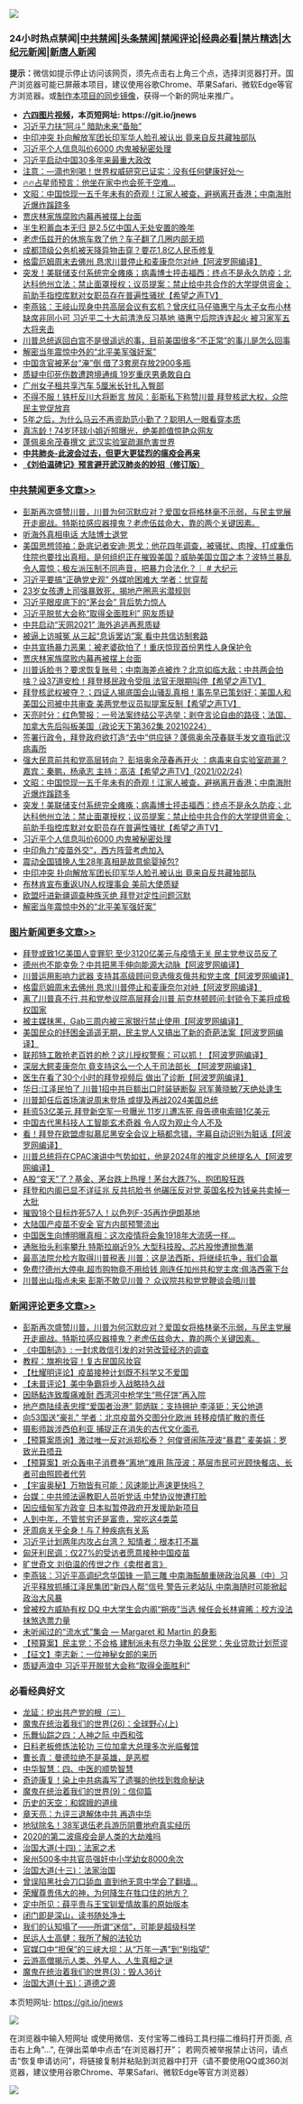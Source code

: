 ![](https://raw.githubusercontent.com/fqnews/bnews/master/64photo/fqnews-qr.jpg)

<div id="tt">
<h3>24小时热点禁闻|<a href="#%E4%B8%AD%E5%85%B1%E7%A6%81%E9%97%BB%E6%9B%B4%E5%A4%9A%E6%96%87%E7%AB%A0">中共禁闻</a>|<a href="#%E5%9B%BE%E7%89%87%E6%96%B0%E9%97%BB%E6%9B%B4%E5%A4%9A%E6%96%87%E7%AB%A0">头条禁闻</a>|<a href="#%E6%96%B0%E9%97%BB%E8%AF%84%E8%AE%BA%E6%9B%B4%E5%A4%9A%E6%96%87%E7%AB%A0">禁闻评论|<a href="#%E5%BF%85%E7%9C%8B%E7%BB%8F%E5%85%B8%E5%A5%BD%E6%96%87">经典必看|<a href="/video.md#%E7%A6%81%E7%89%87%E7%B2%BE%E9%80%89">禁片精选</a>|<a href="https://github.com/fqnews/djy/blob/master/gb/nf1351518.md#1">大纪元新闻</a>|<a href="https://github.com/fqnews/ntdtv/blob/master/gb/prog204.md#1">新唐人新闻</a></h3>
<div><b>提示：</b>微信如提示停止访问该网页，须先点击右上角三个点，选择浏览器打开。国产浏览器可能已屏蔽本项目，建议使用谷歌Chrome、苹果Safari、微软Edge等官方浏览器。或<a href="https://github.com/fqnews/bnews/blob/master/%E5%88%B6%E4%BD%9Cgit%E7%A6%81%E9%97%BB%E9%95%9C%E5%83%8F.md">制作本项目的同步镜像</a>，获得一个新的网址来推广。</div>
<ul>
<li><b><a href="http://d1.bdrive.tk/64.mp4" target="_blank">六四图片视频</a>，本页短网址: https://git.io/jnews</b></li>
<li><a href="/comments/20210224/1493171.md">习近平力扶“阿斗” 暗助未来“备胎”</a></li>
<li><a href="/cbnews/20210225/1493338.md">中印冲突 扑向解放军团长印军华人脸孔被认出 竟来自反共藏独部队</a></li>
<li><a href="/cbnews/20210225/1493361.md">习近平个人信息叫价6000 内鬼被秘密处理</a></li>
<li><a href="/baitai/20210225/1493636.md">习近平启动中国30多年来最重大政改</a></li>
<li><a href="/health/20210225/1493532.md">注意：—滴也别喝！世界权威研究已证实：没有任何健康好处～</a></li>
<li><a href="/comments/20210224/1493179.md">🔥🔥占星师预言：他坐在家中也会死于空难...</a></li>
<li><a href="/cbnews/20210225/1493428.md">文昭：中国惊现一五千年未有的奇观！江家人被查，避祸离开香港；中南海附近爆炸蹊跷多</a></li>
<li><a href="/cbnews/20210225/1493690.md">贾庆林家族腐败内幕再被摆上台面</a></li>
<li><a href="/finance/20210225/1493362.md">半生积蓄血本无归 是2.5亿中国人无处安置的晚年</a></li>
<li><a href="/cnnews/20210225/1493287.md">老虎伍兹开的休旅车救了他？车子翻了几圈内部无损</a></li>
<li><a href="/cbnews/20210225/1493307.md">成都顶级公务机被天降异物击穿？要花1.8亿人民币修复</a></li>
<li><a href="/topimagenews/20210225/1493255.md">格雷厄姆周末去佛州 恳求川普停止和麦康奈尔对峙【阿波罗网编译】</a></li>
<li><a href="/comments/20210225/1493401.md">突发！美联储支付系统完全瘫痪；病毒博士抨击福西：终点不是永久防疫；北达科他州立法：禁止面罩授权；议员提案：禁止给中共合作的大学提供资金；前助手指控库默对女职员存在普遍性骚扰【希望之声TV】</a></li>
<li><a href="/comments/20210224/1493223.md">李燕铭：王岐山现身中共高层会议有玄机？曾庆红马仔骆惠宁与太子女布小林缺席非同小可 习近平二十大前清洗反习基地 骆惠宁后院连连起火 被习家军五大将夹击</a></li>
<li><a href="/worldnews/usa/20210225/1493470.md">川普总统返回白宫不是很遥远的事，目前美国很多“不正常”的事儿是怎么回事</a></li>
<li><a href="/cbnews/20210225/1493328.md">解密当年震惊中外的“北平美军强奸案”</a></li>
<li><a href="/cnnews/20210225/1493301.md">中国贪官被茅台“淹”倒 借了3套房存放2900多瓶</a></li>
<li><a href="/headline/20210225/1493235.md">质疑中印死伤数遭跨境通缉 19岁重庆男勇敢自白</a></li>
<li><a href="/cbnews/20210225/1493314.md">广州女子租共享汽车 5厘米长针扎入臀部</a></li>
<li><a href="/cnnews/20210225/1493602.md">不得不服！铁杆反川大将断言 放风：彭斯私下称赞川普 拜登核武大权，众院民主党促放弃</a></li>
<li><a href="/lifebaike/20210225/1493572.md">5年之后，为什么马云不再资助范小勤了？聪明人一眼看穿本质</a></li>
<li><a href="/yule/20210225/1493478.md">真冻龄！74岁环球小姐近照曝光，绝美颜值惊艳众网友</a></li>
<li><a href="/cbnews/20210224/1493175.md">蓬佩奥余茂春撰文 武汉实验室疏漏危害世界</a></li>
<li><b><a href="/comments/20200211/1275071.md" target="_blank">中共肺炎-此波会过去，但更大更猛烈的瘟疫会再来</a></b></li>
<li><b><a href="/comments/20200207/1272816.md" target="_blank">《刘伯温碑记》预言避开武汉肺炎的妙招（修订版）</a></b></li>
</ul>
</div>

<div class="catlist">
<h3><a href="/cbnews/" target="_blank">中共禁闻</a><span><a href="/cbnews/" target="_blank" rel="nofollow">更多文章>></a></span></h3>
<ul>
<li><a href="/comments/20210225/1493873.md" target="_blank">彭斯再次盛赞川普，川普为何沉默应对？爱国女将格林毫不示弱，与民主党展开走廊战。特斯拉感应器撞鬼？老虎伍兹命大，靠的两个关键因素。</a></li>
<li><a href="/cbnews/20210225/1493870.md" target="_blank">听海外真相电话 大陆博士退党</a></li>
<li><a href="/cbnews/20210225/1493868.md" target="_blank">美国思想领袖：卧底记者安迪‧恩戈：他花四年调查，被骚扰、肉搜、打成重伤住院也要找出真相，是何组织正在摧毁美国？威胁美国立国之本？波特兰暴乱令人震惊；极左派压制不同声音，把暴力合法化？｜ # 大纪元</a></li>
<li><a href="/cbnews/20210225/1493858.md" target="_blank">习近平要搞“正确党史观” 外媒呛困难大 学者：忧穿帮</a></li>
<li><a href="/cbnews/20210225/1493829.md" target="_blank">23岁女孩遭上司强暴致死，揭地产圈恶劣潜规则</a></li>
<li><a href="/cbnews/20210225/1493828.md" target="_blank">习近平眼皮底下的“茅台会” 背后势力惊人</a></li>
<li><a href="/cbnews/20210225/1493796.md" target="_blank">习近平脱贫大会称“取得全面胜利” 网友质疑</a></li>
<li><a href="/cbnews/20210225/1493795.md" target="_blank">中共启动“天网2021” 海外追逃再惹质疑</a></li>
<li><a href="/cbnews/20210225/1493771.md" target="_blank">被逼上访喊冤 从三起“息诉罢访”案 看中共信访制套路</a></li>
<li><a href="/cbnews/20210225/1493726.md" target="_blank">中共宣扬暴力恶果：被老婆砍怕了！重庆惊现首份男性人身保护令</a></li>
<li><a href="/cbnews/20210225/1493690.md" target="_blank">贾庆林家族腐败内幕再被摆上台面</a></li>
<li><a href="/comments/20210225/1493667.md" target="_blank">川普诉脸书？要求恢复账号；中南海差点被炸？北京如临大敌；中共两会怕啥？设37道安检！拜登移民政令受阻 法官无限期叫停【希望之声TV】</a></li>
<li><a href="/comments/20210225/1493563.md" target="_blank">拜登核武权被夺？；四证人揭底国会山骚乱真相！事先早已策划好；美国人和美国公司被中共审查 美两党参议员拟提案反制【希望之声TV】</a></li>
<li><a href="/cbnews/20210225/1493523.md" target="_blank">天亮时分：红色警报：一号法案终结公平选举；剥夺言论自由的路径；法国、加拿大先后叫板美国（政论天下第362集 20210224）</a></li>
<li><a href="/comments/20210225/1493479.md" target="_blank">签署行政令，拜登政府欲打造“去中”供应链？蓬佩奥余茂春联手发文直指武汉病毒所</a></li>
<li><a href="/comments/20210225/1493446.md" target="_blank">强大民意前共和党高层转向？ 彭培奥余茂春再开火 ：病毒来自实验室疏漏？  嘉宾：秦鹏，杨承志  主持：高洁【希望之声TV】(2021/02/24)</a></li>
<li><a href="/cbnews/20210225/1493428.md" target="_blank">文昭：中国惊现一五千年未有的奇观！江家人被查，避祸离开香港；中南海附近爆炸蹊跷多</a></li>
<li><a href="/comments/20210225/1493401.md" target="_blank">突发！美联储支付系统完全瘫痪；病毒博士抨击福西：终点不是永久防疫；北达科他州立法：禁止面罩授权；议员提案：禁止给中共合作的大学提供资金；前助手指控库默对女职员存在普遍性骚扰【希望之声TV】</a></li>
<li><a href="/cbnews/20210225/1493361.md" target="_blank">习近平个人信息叫价6000 内鬼被秘密处理</a></li>
<li><a href="/cbnews/20210225/1493360.md" target="_blank">中印角力“疫苗外交”，西方阵营考虑加入</a></li>
<li><a href="/cbnews/20210225/1493359.md" target="_blank">震动全国错换人生28年真相是故意偷婴掉包?</a></li>
<li><a href="/cbnews/20210225/1493338.md" target="_blank">中印冲突 扑向解放军团长印军华人脸孔被认出 竟来自反共藏独部队</a></li>
<li><a href="/cbnews/20210225/1493337.md" target="_blank">布林肯宣布重返UN人权理事会 美前大使质疑</a></li>
<li><a href="/cbnews/20210225/1493329.md" target="_blank">欧盟吁进新疆调查种族灭绝 拜登对定性问题沉默</a></li>
<li><a href="/cbnews/20210225/1493328.md" target="_blank">解密当年震惊中外的“北平美军强奸案”</a></li>

</ul>
</div>
<div class="catlist">
<h3><a href="/topimagenews/" target="_blank">图片新闻</a><span><a href="/topimagenews/" target="_blank" rel="nofollow">更多文章>></a></span></h3>
<ul>
<li><a href="/topimagenews/20210225/1493857.md" target="_blank">拜登或致1亿美国人变罪犯 至少3120亿美元与疫情无关 民主党参议员反了</a></li>
<li><a href="/topimagenews/20210225/1493711.md" target="_blank">德州也不能幸免？中共把黑手伸向能源大动脉【阿波罗网编译】</a></li>
<li><a href="/topimagenews/20210225/1493564.md" target="_blank">川普运用影响力武器 支持其高级顾问竞选俄亥俄共和党主席【阿波罗网编译】</a></li>
<li><a href="/topimagenews/20210225/1493255.md" target="_blank">格雷厄姆周末去佛州 恳求川普停止和麦康奈尔对峙【阿波罗网编译】</a></li>
<li><a href="/topimagenews/20210224/1493114.md" target="_blank">离了川普真不行,共和党参议院高层拜会川普 前克林顿顾问:封锁令下美将成极权国家</a></li>
<li><a href="/topimagenews/20210224/1493112.md" target="_blank">被主媒抹黑，Gab三周内被三家银行禁止使用【阿波罗网编译】</a></li>
<li><a href="/topimagenews/20210224/1493090.md" target="_blank">美国民众的纾困金遥遥无期，民主党人又搞出了新的奇葩法案【阿波罗网编译】</a></li>
<li><a href="/topimagenews/20210224/1492943.md" target="_blank">联邦特工敢抢老百姓的枪？这儿授权警察：可以抓！【阿波罗网编译】</a></li>
<li><a href="/topimagenews/20210224/1492899.md" target="_blank">深层大鳄麦康奈尔 竟支持这么一个人干司法部长 【阿波罗网编译】</a></li>
<li><a href="/topimagenews/20210224/1492835.md" target="_blank">医生在看了30个小时的拜登视频后 做出了诊断【阿波罗网编译】</a></li>
<li><a href="/topimagenews/20210224/1492754.md" target="_blank">华日:江泽民怕了 川普1招中共巨额出口时装链断裂 冠军黄晓敏7天绝处逢生</a></li>
<li><a href="/topimagenews/20210224/1492703.md" target="_blank">川普卸任后首场演说周末登场 或提及再战2024美国总统</a></li>
<li><a href="/topimagenews/20210224/1492627.md" target="_blank">耗资53亿美元 拜登新空军一号曝光 11岁儿遭冻死 母告德电索赔1亿美元</a></li>
<li><a href="/comments/20210223/1492497.md" target="_blank">中国古代黑科技人工智能玄术奇器 令人叹为观止今人不及</a></li>
<li><a href="/topimagenews/20210223/1492430.md" target="_blank">看！拜登在欧盟虚拟慕尼黑安全会议上稿都念错，字幕自动识别为脏话【阿波罗网编译】</a></li>
<li><a href="/topimagenews/20210223/1492410.md" target="_blank">川普总统将在CPAC演讲中气势如虹，他是2024年的推定总统提名人【阿波罗网编译】</a></li>
<li><a href="/topimagenews/20210223/1492252.md" target="_blank">A股“变天”了？基金、茅台跌上热搜！茅台大跌7%、抱团股狂跌</a></li>
<li><a href="/topimagenews/20210223/1492195.md" target="_blank">拜登和内阁已显不详征兆 反共抗脸书 他碾压反对党 英国名校为钱亲共卖掉一大批</a></li>
<li><a href="/topimagenews/20210223/1492194.md" target="_blank">摧毁18个目标炸死57人！以色列F-35再炸伊朗基地</a></li>
<li><a href="/topimagenews/20210223/1492059.md" target="_blank">大陆国产疫苗不安全 官方内部预警流出</a></li>
<li><a href="/topimagenews/20210223/1492174.md" target="_blank">中国医生向博明曝真相：这次疫情将会象1918年大流感一样&#8230;</a></li>
<li><a href="/topimagenews/20210223/1492091.md" target="_blank">通胀抬头利率攀升 特斯拉崩近9% 大型科技股、芯片股惨遭抛售潮</a></li>
<li><a href="/topimagenews/20210223/1492086.md" target="_blank">最高法院允检方取得川普税表 川普：这是法西斯，将继续抗争，我们会赢</a></li>
<li><a href="/topimagenews/20210223/1492049.md" target="_blank">免费!?德州大停电,超市购物竟不用给钱 刚连任加州共和党主席:佩洛西需下台</a></li>
<li><a href="/topimagenews/20210222/1491848.md" target="_blank">川普出山指点未来 彭斯不敢见川普？ 众议院共和党党鞭谈会晤川普</a></li>

</ul>
</div>
<div class="catlist">
<h3><a href="/comments/" target="_blank">新闻评论</a><span><a href="/comments/" target="_blank" rel="nofollow">更多文章>></a></span></h3>
<ul>
<li><a href="/comments/20210225/1493873.md" target="_blank">彭斯再次盛赞川普，川普为何沉默应对？爱国女将格林毫不示弱，与民主党展开走廊战。特斯拉感应器撞鬼？老虎伍兹命大，靠的两个关键因素。</a></li>
<li><a href="/comments/20210225/1493865.md" target="_blank">《中国制造》: 一封求救信引发的对劳改营经济的调查</a></li>
<li><a href="/comments/20210225/1493864.md" target="_blank">教程：旗袍妆容！复古民国风妆容</a></li>
<li><a href="/comments/20210225/1493860.md" target="_blank">【杜耀明评论】疫苗接种计划既不科学又不爱国</a></li>
<li><a href="/comments/20210225/1493850.md" target="_blank">【未普评论】美中争霸将步入战略持久战</a></li>
<li><a href="/comments/20210225/1493845.md" target="_blank">因肠黏连致腹痛难耐 西湾河中枪学生“熊仔饼”再入院</a></li>
<li><a href="/comments/20210225/1493844.md" target="_blank">地产商陆续表忠撑“爱国者治港” 郭炳联：支持拥护 李泽钜：天公地道</a></li>
<li><a href="/comments/20210225/1493843.md" target="_blank">向53国送“豪礼” 学者：北京疫苗外交图分化欧洲 转移疫情扩散的责任</a></li>
<li><a href="/comments/20210225/1493813.md" target="_blank">摄影师跋涉西伯利亚 捕捉正在消失的古代文化面孔</a></li>
<li><a href="/comments/20210225/1493790.md" target="_blank">【预算案质询】激过唯一反对派郑松泰？ 何俊贤闹陈茂波“暴君” 麦美娟：罗致光丑唔丑</a></li>
<li><a href="/comments/20210225/1493789.md" target="_blank">【预算案】听众轰电子消费券“离地”难用 陈茂波：基层市民可光顾快餐店、长者可由照顾者代劳</a></li>
<li><a href="/comments/20210225/1493788.md" target="_blank">【宇宙奥秘】万物皆有可能：风速能比声速更快吗？</a></li>
<li><a href="/comments/20210225/1493784.md" target="_blank">台媒：中共颁法逼教职人员听党话 中梵协议惨遭打脸</a></li>
<li><a href="/comments/20210225/1493783.md" target="_blank">因应缅甸军方政变 日本拟暂停政府开发援助新项目</a></li>
<li><a href="/comments/20210225/1493782.md" target="_blank">人到中年，不管贫穷还是富贵，常吃这4类菜</a></li>
<li><a href="/comments/20210225/1493781.md" target="_blank">牙周病关乎全身！与７种疾病有关系</a></li>
<li><a href="/comments/20210225/1493761.md" target="_blank">习近平计划两年内攻占台湾？ 知情者：根本打不赢</a></li>
<li><a href="/comments/20210225/1493760.md" target="_blank">匈牙利民调：仅27%的受访者愿意接种中国疫苗</a></li>
<li><a href="/comments/20210225/1493750.md" target="_blank">旷世奇文 刘伯温的传世之作《卖柑者言》</a></li>
<li><a href="/comments/20210225/1493746.md" target="_blank">李燕铭：习近平高调纪念华国锋 一箭三雕 中南海酝酿重磅政治风暴（中）习近平释放抓捕江泽民集团“新四人帮”信号 警告元老站队 中南海随时可能掀起政治大风暴</a></li>
<li><a href="/comments/20210225/1493729.md" target="_blank">曾被校方威胁有权 DQ 中大学生会内阁“朔夜”当选 候任会长林睿晞：校方没法抹煞选票力量</a></li>
<li><a href="/comments/20210225/1493728.md" target="_blank">未听闻过的“流水式”集会 — Margaret 和 Martin 的身影</a></li>
<li><a href="/comments/20210225/1493727.md" target="_blank">【预算案】民主党：不合格 建制派未有尽力争取 公民党：失业贷款计划荒谬</a></li>
<li><a href="/comments/20210225/1493703.md" target="_blank">【征文】李志新：一位神秘女郎的来历</a></li>
<li><a href="/comments/20210225/1493698.md" target="_blank">质疑声浪中 习近平开脱贫大会称“取得全面胜利”</a></li>

</ul>
</div>

<div class="catlist">
<h3>必看经典好文</h3>
<ul>
<li><a href="/comments/20200929/1405201.md" target="_blank">龙延：挖出共产党的根（三）</a></li>
<li><a href="/comments/20181210/1044798.md" target="_blank">魔鬼在统治着我们的世界(26)：全球野心(上)</a></li>
<li><a href="/tculture/20190101/791144.md" target="_blank">乐舞仙踪之四：人神之际 中西和弦</a></li>
<li><a href="/comments/20200531/1337359.md" target="_blank">日料老板修炼法轮功 三位加拿大总理多次光临餐馆</a></li>
<li><a href="/comments/20180726/727420.md" target="_blank">曹长青：曼德拉绝不是英雄，是恶棍</a></li>
<li><a href="/comments/20200605/783247.md" target="_blank">中华智慧：四、中医的顺势智慧</a></li>
<li><a href="/topimagenews/20210131/1478453.md" target="_blank">奇迹康复！染上中共病毒写了遗嘱的他找到救命秘诀</a></li>
<li><a href="/topimagenews/20180529/949649.md" target="_blank">魔鬼在统治着我们的世界(9)：信仰篇</a></li>
<li><a href="/cbnews/20190219/1083302.md" target="_blank">历史的天空：和嫦娥的道缘</a></li>
<li><a href="/comments/20131119/1029445.md" target="_blank">章天亮：九评三退解体中共 再造中华</a></li>
<li><a href="/cbnews/20200531/1337381.md" target="_blank">地狱除名！38军退伍老兵游历阴曹地府真实经历</a></li>
<li><a href="/comments/20200712/1359432.md" target="_blank">2020的第二波瘟疫会是人类的大劫难吗</a></li>
<li><a href="/cbnews/20180320/916962.md" target="_blank">治国大道(十四)：法家之术</a></li>
<li><a href="/comments/20200704/783272.md" target="_blank">泉州500多中共官员强奸中小学幼女8000余次</a></li>
<li><a href="/cbnews/20180319/916654.md" target="_blank">治国大道(十三)：法家治国</a></li>
<li><a href="/topimagenews/20200928/1404412.md" target="_blank">曾误陷黑社会刀口舔血 直到他无意中学会了翻墙&#8230;</a></li>
<li><a href="/comments/20200618/1346830.md" target="_blank">荣耀尊贵伟大的神，为何降生在牲口住的地方？</a></li>
<li><a href="/comments/20200616/1345658.md" target="_blank">定中所见：薛平贵与王宝钏爱情故事的原始版本</a></li>
<li><a href="/tculture/20200803/1373949.md" target="_blank">闭门即是深山，读书随处净土</a></li>
<li><a href="/sohnews/20161029/607205.md" target="_blank">我们的认知塌了——所谓“迷信”，可能是超级科学</a></li>
<li><a href="/ccpdope/20200729/1369047.md" target="_blank">民运人士高健：我所了解的法轮功</a></li>
<li><a href="/cbnews/20200624/1349641.md" target="_blank">官媒口中“担保”的三峡大坝：从“万年一遇”到“别指望”</a></li>
<li><a href="/comments/20200919/82684.md" target="_blank">云游高僧揭示人类、外星人、人生真相之谜</a></li>
<li><a href="/topimagenews/20180521/945342.md" target="_blank">魔鬼在统治着我们的世界(3)：毁人36计</a></li>
<li><a href="/topimagenews/20180322/917868.md" target="_blank">治国大道(十五)：道德之源</a></li>

</ul>
</div>

本页短网址: https://git.io/jnews

![](https://raw.githubusercontent.com/fqnews/bnews/master/64photo/fqnews-qr.jpg)

在浏览器中输入短网址 或使用微信、支付宝等二维码工具扫描二维码打开页面, 点击右上角"...", 在弹出菜单中点击“在浏览器打开”； 若网页被举报禁止访问，请点击“恢复申请访问”，将链接复制并粘贴到浏览器中打开（请不要使用QQ或360浏览器，建议使用谷歌Chrome、苹果Safari、微软Edge等官方浏览器）

![](https://raw.githubusercontent.com/fqnews/bnews/master/64photo/wx.jpg)